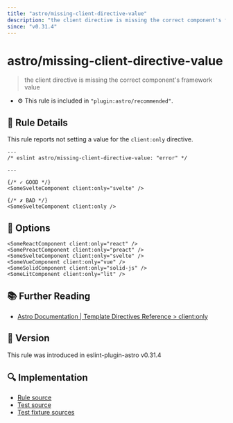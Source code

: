 ```yaml
---
title: "astro/missing-client-directive-value"
description: "the client directive is missing the correct component's framework value"
since: "v0.31.4"
---
```


# astro/missing-client-directive-value

> the client directive is missing the correct component's framework value

- ⚙ This rule is included in `"plugin:astro/recommended"`.

## 📖 Rule Details

This rule reports not setting a value for the `client:only` directive.

<ESLintCodeBlock>

<!--eslint-skip-->

```astro
---
/* eslint astro/missing-client-directive-value: "error" */

---

{/* ✓ GOOD */}
<SomeSvelteComponent client:only="svelte" />

{/* ✗ BAD */}
<SomeSvelteComponent client:only />
```

</ESLintCodeBlock>

## 🔧 Options

```
<SomeReactComponent client:only="react" />
<SomePreactComponent client:only="preact" />
<SomeSvelteComponent client:only="svelte" />
<SomeVueComponent client:only="vue" />
<SomeSolidComponent client:only="solid-js" />
<SomeLitComponent client:only="lit" />
```


## 📚 Further Reading

- [Astro Documentation | Template Directives Reference > client:only](https://docs.astro.build/en/reference/directives-reference/#clientonly)

## 🚀 Version

This rule was introduced in eslint-plugin-astro v0.31.4

## 🔍 Implementation

- [Rule source](https://github.com/ota-meshi/eslint-plugin-astro/blob/main/src/rules/missing-client-directive-value.ts)
- [Test source](https://github.com/ota-meshi/eslint-plugin-astro/blob/main/tests/src/rules/missing-client-directive-value.ts)
- [Test fixture sources](https://github.com/ota-meshi/eslint-plugin-astro/tree/main/tests/fixtures/rules/missing-client-directive-value)
